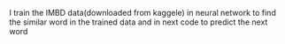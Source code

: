 I train the IMBD data(downloaded from kaggele) in neural network to find the similar word in the trained data 
and in next code to predict the next word
